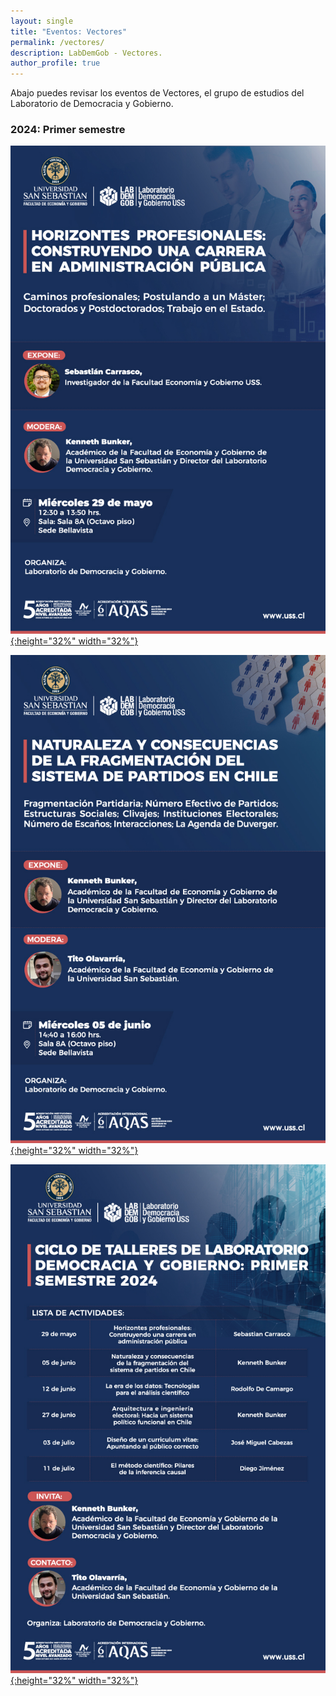 ```yaml
---
layout: single
title: "Eventos: Vectores"
permalink: /vectores/
description: LabDemGob - Vectores.
author_profile: true
---
```



Abajo puedes revisar los eventos de Vectores, el grupo de estudios del Laboratorio de Democracia y Gobierno.



### 2024: Primer semestre

[![4](/vectores/20240529.png){:height="32%" width="32%"}](/vectores/20240529.png) 

[![4](/vectores/20240605.png){:height="32%" width="32%"}](/vectores/20240605.png) 

[![4](/vectores/2024-01.png){:height="32%" width="32%"}](/vectores/2024-01.png) 

